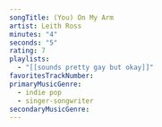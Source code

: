 ```yaml
---
songTitle: (You) On My Arm
artist: Leith Ross
minutes: "4"
seconds: "5"
rating: 7
playlists:
  - "[[sounds pretty gay but okay]]"
favoritesTrackNumber:
primaryMusicGenre:
  - indie pop
  - singer-songwriter
secondaryMusicGenre:
---
```

